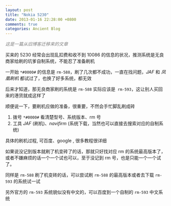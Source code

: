 ```yaml
---
layout: post
title: "Nokia 5230"
date: 2013-01-16 22:28:00 +0800
comments: true
categories: Ancient Blog
---
```


_<font color = "gray">这是一篇从旧博客迁移来的文章</font>_

买来的 5230 经常会出现乱扣费和收不到 10086 的信息的状况，推测系统是无良商家给刷的坑爹自制系统，不能忍了准备刷机

<!-- more -->

一开始 `*#0000#` 的信息是 `rm-588`，刷了几次都不成功，一直在找问题，_JAF_ 和 _凤凰刷机_ 都试过了，也换了好多系统，都无效

后来才知道，那无良商家刷的系统是 `rm-588` 实际应该是` rm-593`，这让别人买回来的港货就成这样了

顺便说一下，要刷机应做的准备，很重要，不然会手忙脚乱刷成砖

1. 拨号 `*#0000#` 看清楚型号、系统版本、rm 号
2. 工具 _JAF_ (刷机)、_navifirm_ (系统下载，当然也可以直接去搜索对应的自制系统)

具体的刷机过程, 可百度、google , 很多教程很详细

如果说没记到版本就刷了机变砖了的话，那就只好找对应 rm 的系统最高版本了，或者不嫌麻烦的话一个一个试也可以，至于没记到 rm 号，也是只能一个一个试了。

同样是 `rm-588` 刷了机变砖的话，可以尝试刷 `rm-588` 的最高版本或者去下载 `rm-593` 的系统试一试

另外官方的 `rm-593` 系统貌似没有中文的，可以百度到一个自制的 `rm-593` 中文系统
